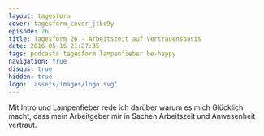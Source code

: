 ```yaml
---
layout: tagesform
cover: tagesform_cover_jtbc9y
episode: 26
title: Tagesform 26 - Arbeitszeit auf Vertrauensbasis
date: 2016-05-16 21:27:35
tags: podcasts tagesform lampenfieber be-happy
navigation: true
disqus: true
hidden: true
logo: 'assets/images/logo.svg'
---
```


Mit Intro und Lampenfieber rede ich darüber warum es mich
Glücklich macht, dass mein Arbeitgeber mir in Sachen
Arbeitszeit und Anwesenheit vertraut.
